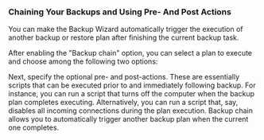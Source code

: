 ### Chaining Your Backups and Using Pre- And Post Actions

You can make the Backup Wizard automatically trigger the execution of another backup or restore plan after finishing the current backup task.

After enabling the "Backup chain" option, you can select a plan to execute and choose among the following two options:





Next, specify the optional pre- and post-actions. These are essentially scripts that can be executed prior to and immediately following backup. For instance, you can run a script that turns off the computer when the backup plan completes executing. Alternatively, you can run a script that, say, disables all incoming connections during the plan execution. Backup chain allows you to automatically trigger another backup plan when the current one completes.


